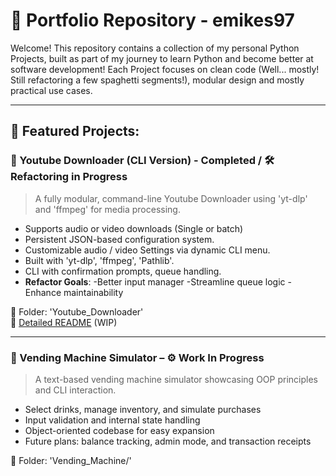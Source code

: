 # 💼 Portfolio Repository - emikes97

Welcome! This repository contains a collection of my personal Python Projects, built as part of my journey to learn Python and become better at software development!
Each Project focuses on clean code (Well... mostly! Still refactoring a few spaghetti segments!), modular design and mostly practical use cases.

---

## 📌 Featured Projects:

### 🎵 Youtube Downloader (CLI Version) - Completed / 🛠️ Refactoring in Progress
> A fully modular, command-line Youtube Downloader using 'yt-dlp' and 'ffmpeg' for media processing.

- Supports audio or video downloads (Single or batch)
- Persistent JSON-based configuration system.
- Customizable audio / video Settings via dynamic CLI menu. 
- Built with 'yt-dlp', 'ffmpeg', 'Pathlib'.
- CLI with confirmation prompts, queue handling.
- **Refactor Goals**: 
  -Better input manager
  -Streamline queue logic
  -Enhance maintainability

📂 Folder: 'Youtube_Downloader'  
📖 [Detailed README](Youtube_Downloader/README.md) (WIP)

---

### 🥤 Vending Machine Simulator – ⚙️ Work In Progress
> A text-based vending machine simulator showcasing OOP principles and CLI interaction.

- Select drinks, manage inventory, and simulate purchases
- Input validation and internal state handling
- Object-oriented codebase for easy expansion
- Future plans: balance tracking, admin mode, and transaction receipts

📂 Folder: 'Vending_Machine/'
